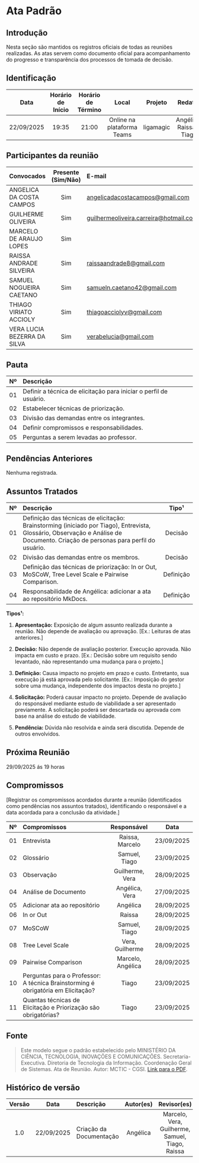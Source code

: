 # Ata Padrão

## Introdução

Nesta seção são mantidos os registros oficiais de todas as reuniões realizadas. As atas servem como documento oficial para acompanhamento do progresso e transparência dos processos de tomada de decisão.

## Identificação

|    Data    | Horário de Início | Horário de Término |           Local            |  Projeto  |         Redator          |
| :--------: | :---------------: | :----------------: | :------------------------: | :-------: | :----------------------: |
| 22/09/2025 |       19:35       |       21:00        | Online na plataforma Teams | ligamagic | Angélica, Raissa e Tiago |

## Participantes da reunião

| Convocados                  | Presente (Sim/Não) | E-mail                                 |
| :-------------------------- | :----------------: | :------------------------------------- |
| ANGELICA DA COSTA CAMPOS    |        Sim         | angelicadacostacampos@gmail.com        |
| GUILHERME OLIVEIRA          |        Sim         | guilhermeoliveira.carreira@hotmail.com |
| MARCELO DE ARAUJO LOPES     |        Sim         |                                        |
| RAISSA ANDRADE SILVEIRA     |        Sim         | raissaandrade8@gmail.com               |
| SAMUEL NOGUEIRA CAETANO     |        Sim         | samueln.caetano42@gmail.com            |
| THIAGO VIRIATO ACCIOLY      |        Sim         | thiagoacciolyv@gmail.com               |
| VERA LUCIA BEZERRA DA SILVA |        Sim         | verabelucia@gmail.com                  |

## Pauta

| Nº  | Descrição                                                         |
| :-: | :---------------------------------------------------------------- |
| 01  | Definir a técnica de elicitação para iniciar o perfil de usuário. |
| 02  | Estabelecer técnicas de priorização.                              |
| 03  | Divisão das demandas entre os integrantes.                        |
| 04  | Definir compromissos e responsabilidades.                         |
| 05  | Perguntas a serem levadas ao professor.                           |

## Pendências Anteriores

Nenhuma registrada.

## Assuntos Tratados

| Nº  | Descrição                                                                                                                                                                       |   Tipo¹    |
| :-: | :------------------------------------------------------------------------------------------------------------------------------------------------------------------------------ | :-------: |
| 01  | Definição das técnicas de elicitação: Brainstorming (iniciado por Tiago), Entrevista, Glossário, Observação e Análise de Documento. Criação de personas para perfil do usuário. |  Decisão  |
| 02  | Divisão das demandas entre os membros.                                                                                                                                          |  Decisão  |
| 03  | Definição das técnicas de priorização: In or Out, MoSCoW, Tree Level Scale e Pairwise Comparison.                                                                               | Definição |
| 04  | Responsabilidade de Angélica: adicionar a ata ao repositório MkDocs.                                                                                                            | Definição |

**Tipos¹:**

1. **Apresentação:** Exposição de algum assunto realizada durante a reunião. Não depende de avaliação ou aprovação. [Ex.: Leituras de atas anteriores.]

2. **Decisão:** Não depende de avaliação posterior. Execução aprovada. Não impacta em custo e prazo. [Ex.: Decisão sobre um requisito sendo levantado, não representando uma mudança para o projeto.]

3. **Definição:** Causa impacto no projeto em prazo e custo. Entretanto, sua execução já está aprovada pelo solicitante. [Ex.: Imposição do gestor sobre uma mudança, independente dos impactos desta no projeto.]

4. **Solicitação:** Poderá causar impacto no projeto. Depende de avaliação do responsável mediante estudo de viabilidade a ser apresentado previamente. A solicitação poderá ser descartada ou aprovada com base na análise do estudo de viabilidade.

5. **Pendência:** Dúvida não resolvida e ainda será discutida. Depende de outros envolvidos.

## Próxima Reunião

29/09/2025 ás 19 horas

## Compromissos

[Registrar os compromissos acordados durante a reunião (identificados como pendências nos assuntos tratados), identificando o responsável e a data acordada para a conclusão da atividade.]

| Nº  | Compromissos                                                                     |    Responsável    |    Data    |
| :-: | :------------------------------------------------------------------------------- | :---------------: | :--------: |
| 01  | Entrevista                                                                       |  Raissa, Marcelo  | 23/09/2025 |
| 02  | Glossário                                                                        |   Samuel, Tiago   | 23/09/2025 |
| 03  | Observação                                                                       |  Guilherme, Vera  | 28/09/2025 |
| 04  | Análise de Documento                                                             |  Angélica, Vera   | 27/09/2025 |
| 05  | Adicionar ata ao repositório                                                     |     Angélica      | 28/09/2025 |
| 06  | In or Out                                                                        |      Raissa       | 28/09/2025 |
| 07  | MoSCoW                                                                           |   Samuel, Tiago   | 28/09/2025 |
| 08  | Tree Level Scale                                                                 |  Vera, Guilherme  | 28/09/2025 |
| 09  | Pairwise Comparison                                                              | Marcelo, Angélica | 28/09/2025 |
| 10  | Perguntas para o Professor: A técnica Brainstorming é obrigatória em Elicitação? |       Tiago       | 23/09/2025 |
| 11  | Quantas técnicas de Elicitação e Priorização são obrigatórias?                   |       Tiago       | 23/09/2025 |

## Fonte

> Este modelo segue o padrão estabelecido pelo MINISTÉRIO DA CIÊNCIA, TECNOLOGIA, INOVAÇÕES E COMUNICAÇÕES. Secretaria-Executiva. Diretoria de Tecnologia da Informação. Coordenação Geral de Sistemas. Ata de Reunião. Autor: MCTIC - CGSI. [Link para o PDF](<SiglaProjeto_AtaReuniao_AAAAMMDD_XX(1).pdf>).

## Histórico de versão

| Versão |    Data    | Descrição               | Autor(es) |                   Revisor(es)                   |
| :----: | :--------: | :---------------------- | :-------: | :---------------------------------------------: |
|  1.0   | 22/09/2025 | Criação da Documentação | Angélica  | Marcelo, Vera, Guilherme, Samuel, Tiago, Raissa |
